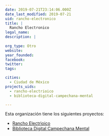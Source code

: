 ```yaml
---
date: 2019-07-21T23:14:06.000Z
date_last_modified: 2019-07-21
uid: rancho-electronico
title: |
  Rancho Electronico
legal_name: 
description: |
  
org_type: Otro
website: 
year_founded: 
facebook: 
twitter: 
tags:

cities: 
  - Ciudad de México
projects_uids:
  - rancho-electrioico
  - biblioteca-digital-campechana-mental

---
```


Esta organización tiene los siguientes proyectos:

- [Rancho Electrìoico](/proyectos/rancho-electrioico)
- [Biblioteca Digital Campechana Mental](/proyectos/biblioteca-digital-campechana-mental)
